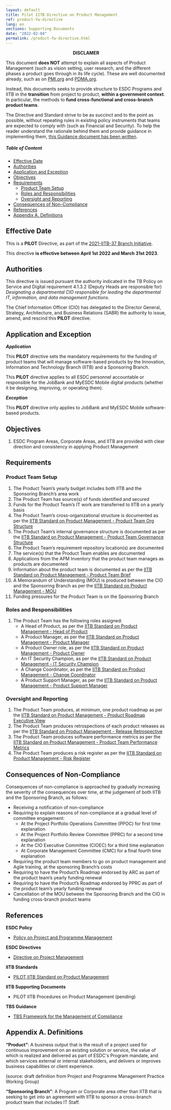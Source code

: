 ```yaml
---
layout: default
title: Pilot IITB Directive on Product Management
ref: product-fw-directive
lang: en
sections: Supporting Documents
date: "2022-02-04"
permalink: /product-fw-directive.html
---
```

<!-- markdownlint-disable MD033 -->

<div class="alert alert-warning">
    <p align="center"><strong>DISCLAMER</strong></p>
    <p>
This document <strong>does NOT</strong> attempt to explain all aspects of Product Management (such as vision setting, user research, and the different phases a product goes through in its life cycle).
These are well documented already, such as on <a href="https://www.pmi.org/disciplined-agile/process/product-management">PMI.org</a> and <a href="https://community.pdma.org/knowledgehub/home">PDMA.org</a>.
    </p>
    <p>
    Instead, this documents seeks to provide structure to ESDC Programs and IITB in the <strong>transition</strong> from project to product, <strong>within a government context</strong>.
    In particular, the methods to <strong>fund cross-functional and cross-branch product teams</strong>.
    </p>
    <p>
    The Directive and Standard strive to be as succinct and to the point as possible, without repeating rules in existing policy instruments that teams are expected to comply with (such as Financial and Security). To help the reader understand the rationale behind them and provide guidance in implementing them, <a href="{{ site.baseurl }}/product-fw-guidance.html">this Guidance document has been written</a>.
    </p>
</div>

<!-- markdownlint-disable MD001 -->
##### Table of Content <!-- omit in toc -->
<!-- markdownlint-enable MD001 -->
- [Effective Date](#effective-date)
- [Authorities](#authorities)
- [Application and Exception](#application-and-exception)
- [Objectives](#objectives)
- [Requirements](#requirements)
  - [Product Team Setup](#product-team-setup)
  - [Roles and Responsibilities](#roles-and-responsibilities)
  - [Oversight and Reporting](#oversight-and-reporting)
- [Consequences of Non-Compliance](#consequences-of-non-compliance)
- [References](#references)
- [Appendix A. Definitions](#appendix-a-definitions)

## Effective Date

This is a **PILOT** Directive, as part of the [2021-IITB-37 Branch Initiative](https://gpp-ppm.service.gc.ca/sites/pwa/Project%20Detail%20Pages/Information%20du%20projet_Project%20Information.aspx?ProjUid=254fdc79-b54b-ec11-96b7-005056aff0e7&ret=0).

This directive **is effective between April 1st 2022 and March 31st 2023**.

## Authorities

This directive is issued pursuant the authority indicated in the TB Policy on Service and Digital requirement 4.1.3.2 (Deputy Heads are responsible for) _Designating a departmental CIO responsible for leading the departmental IT, information, and data management functions_.

The Chief Information Officer (CIO) has delegated to the Director General, Strategy, Architecture, and Business Relations (SABR) the authority to issue, amend, and rescind this **PILOT** directive.

## Application and Exception

**_Application_**

This **PILOT** directive sets the mandatory requirements for the funding of product teams that will manage software-based products by the Innovation, Information and Technology Branch (IITB) and a Sponsoring Branch.

This **PILOT** directive applies to all ESDC personnel accountable or responsible for the JobBank and MyESDC Mobile digital products (whether it be designing, improving, or operating them).

**_Exception_**

This **PILOT** directive only applies to JobBank and MyESDC Mobile software-based products.

## Objectives

1. ESDC Program Areas, Corporate Areas, and IITB are provided with clear direction and consistency in applying Product Management

## Requirements

### Product Team Setup

1. The Product Team’s yearly budget includes both IITB and the Sponsoring Branch’s area work
2. The Product Team has source(s) of funds identified and secured
3. Funds for the Product Team’s IT work are transferred to IITB on a yearly basis
4. The Product Team’s cross-organizational structure is documented as per the [IITB Standard on Product Management - Product Team Org Structure](product-fw-standard.html#product-team-organizational-structure)
5. The Product Team’s internal governance structure is documented as per the [IITB Standard on Product Management - Product Team Governance Structure](product-fw-standard.html#product-team-governance-structure)
6. The Product Team’s requirement repository location(s) are documented
7. The service(s) that the Product Team enables are documented
8. Applications from the APM Inventory that the product team manages as products are documented
9. Information about the product team is documented as per the [IITB Standard on Product Management - Product Team Brief](product-fw-standard.html#product-team-brief)
10. A Memorandum of Understanding (MOU) is produced between the CIO and the Sponsoring Branch as per the [IITB Standard on Product Management - MOU](product-fw-standard.html#memorandum-of-understanding-mou)
11. Funding pressures for the Product Team is on the Sponsoring Branch

### Roles and Responsibilities

1. The Product Team has the following roles assigned:
    - A Head of Product, as per the [IITB Standard on Product Management - Head of Product](product-fw-standard.html#head-of-product-role)
    - A Product Manager, as per the [IITB Standard on Product Management - Product Manager](product-fw-standard.html#product-manager-role)
    - A Product Owner role, as per the [IITB Standard on Product Management - Product Owner](product-fw-standard.html#product-owner-role)
    - An IT Security Champion, as per the [IITB Standard on Product Management - IT Security Champion](product-fw-standard.html#it-security-champion-role)
    - A Change Coordinator, as per the [IITB Standard on Product Management - Change Coordinator](product-fw-standard.html#change-coordinator-role)
    - A Product Support Manager, as per the [IITB Standard on Product Management - Product Support Manager](product-fw-standard.html#product-support-manager-role)

### Oversight and Reporting

1. The Product Team produces, at minimum, one product roadmap as per the [IITB Standard on Product Management - Product Roadmap Executive View](product-fw-standard.html#product-roadmap-executive-view)
2. The Product Team produces retrospections of each product releases as per the [IITB Standard on Product Management - Release Retrospective](product-fw-standard.html#release-impact-analysis)
3. The Product Team produces software performance metrics as per the [IITB Standard on Product Management - Product Team Performance Metrics](product-fw-standard.html#product-teams-software-performance-metrics)
4. The Product Team produces a risk register as per the [IITB Standard on Product Management - Risk Register](product-fw-standard.html#risk-register)

## Consequences of Non-Compliance

Consequences of non-compliance is approached by gradually increasing the severity of the consequences over time, at the judgement of both IITB and the Sponsoring Branch, as follows:

- Receiving a notification of non-compliance
- Requiring to explain reasons of non-compliance at a gradual level of committee engagement:
  - At the Project Portfolio Operations Committee (PPOC) for first time explanation
  - At the Project Portfolio Review Committee (PPRC) for a second time explanation
  - At the CIO Executive Committee (CIOEC) for a third time explanation
  - At Corporate Management Committee (CMC) for a final fourth time explanation
- Requiring the product team members to go on product management and Agile training, at the sponsoring Branch’s costs
- Requiring to have the Product’s Roadmap endorsed by ARC as part of the product team’s yearly funding renewal
- Requiring to have the Product’s Roadmap endorsed by PPRC as part of the product team’s yearly funding renewal
- Cancellation of the MOU between the Sponsoring Branch and the CIO in funding cross-branch product teams

## References
<!-- markdownlint-disable MD036 -->

**ESDC Policy**

- [Policy on Project and Programme Management](https://gpp-ppm.service.gc.ca/sites/pwa/ESDCKnowledgeRepository/All%20Documents/Policy%20on%20Project%20and%20Programme%20Management.pdf)

**ESDC Directives**

- [Directive on Project Management](https://gpp-ppm.service.gc.ca/sites/pwa/ESDCKnowledgeRepository/All%20Documents/Directive%20on%20Project%20Management.pdf)

**IITB Standards**

- [PILOT IITB Standard on Product Management](product-fw-directive.html)

**IITB Supporting Documents**

- PILOT IITB Procedures on Product Management (pending)

**TBS Guidance**

- [TBS Framework for the Management of Compliance](https://www.tbs-sct.gc.ca/pol/doc-eng.aspx?id=17151)

<!-- markdownlint-enable MD036 -->
## Appendix A. Definitions

**“Product”**: A business output that is the result of a project used for continuous improvement on an existing solution or service, the value of which is realized and delivered as part of ESDC's Program mandate, and which services external or internal stakeholders, and delivers or improves business capabilities or client experience.

(source: draft definition from Project and Programme Management Practice Working Group)

**“Sponsoring Branch”**: A Program or Corporate area other than IITB that is seeking to get into an agreement with IITB to sponsor a cross-branch product team that includes IT Staff.

